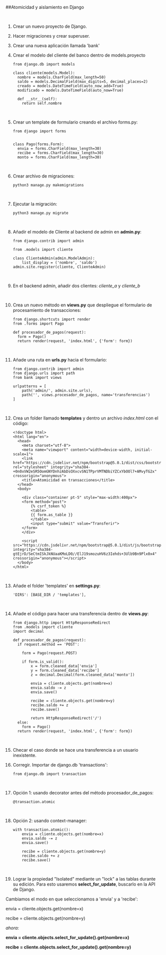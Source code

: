 ##Atomicidad y aislamiento en Django

<br>


1. Crear un nuevo proyecto de Django.


2. Hacer migraciones y crear superuser.

3. Crear una nueva aplicación llamada 'bank'

4. Crear el modelo del cliente del banco dentro de models.proyecto


	```
	from django.db import models
	
	class cliente(models.Model):
	  nombre = models.CharField(max_length=50)
	  saldo = models.DecimalField(max_digits=5, decimal_places=2)
	  creado = models.DateTimeField(auto_now_add=True)
	  modificado = models.DateTimeField(auto_now=True)
	
	  def __str__(self):
	    return self.nombre
	```
	

	<br>

5. Crear un template de formulario creando el archivo forms.py:

	```
	from django import forms


	class Pago(forms.Form):
	  envia = forms.CharField(max_length=30)
	  recibe = forms.CharField(max_length=30)
	  monto = forms.CharField(max_length=30)  
  	```

	<br>
6. Crear archivo de migraciones:

	```
	python3 manage.py makemigrations
	```

	<br>
7. Ejecutar la migración:

	```
	python3 manage.py migrate
	```

	<br>
8. Añadir el modelo de Cliente al backend de admin en **admin.py**:

	```
	from django.contrib import admin
	
	from .models import cliente
	
	class ClienteAdmin(admin.ModelAdmin):
	    list_display = ('nombre', 'saldo')
	admin.site.register(cliente, ClienteAdmin)
	```

	<br>
9. En el backend admin, añadir dos clientes: *cliente_a* y *cliente_b*

	<br>
10. Crea un nuevo método en **views.py** que despliegue el formulario de procesamiento de transacciones:

	```
	from django.shortcuts import render
	from .forms import Pago

	def procesador_de_pagos(request):
	  form = Pago()
	  return render(request, 'index.html', {'form': form})
	```

	<br>
11. Añade una ruta en **urls.py** hacia el formulario:
	```
	from django.contrib import admin
	from django.urls import path
	from bank import views
	
	urlpatterns = [
	    path('admin/', admin.site.urls),
	    path('', views.procesador_de_pagos, name='transferencias')
	]
	```

	<br>
12. Crea un folder llamado **templates** y dentro un archivo *index.html* con el código:

	```
	<!doctype html>
	<html lang="en">
	  <head>
	    <meta charset="utf-8">
	    <meta name="viewport" content="width=device-width, initial-scale=1">
	    <link href="https://cdn.jsdelivr.net/npm/bootstrap@5.0.1/dist/css/bootstrap.min.css" rel="stylesheet" integrity="sha384-+0n0xVW2eSR5OomGNYDnhzAbDsOXxcvSN1TPprVMTNDbiYZCxYbOOl7+AMvyTG2x" crossorigin="anonymous">
	    <title>Atomicidad en transacciones</title>
	  </head>
	  <body>
	
	    <div class="container pt-5" style="max-width:400px">
	    <form method="post">
	        {% csrf_token %}
	        <table>
	        {{ form.as_table }}
	        </table>
	        <input type="submit" value="Transferir">
	    </form>
	    </div>
	    
	    <script src="https://cdn.jsdelivr.net/npm/bootstrap@5.0.1/dist/js/bootstrap.bundle.min.js" integrity="sha384-gtEjrD/SeCtmISkJkNUaaKMoLD0//ElJ19smozuHV6z3Iehds+3Ulb9Bn9Plx0x4" crossorigin="anonymous"></script>
	  </body>
	</html>
	```

	<br>
13. Añade el folder 'templates' en **settings.py**:

	```
	'DIRS': [BASE_DIR / 'templates'],
	```

	<br>
14. Añade el código para hacer una transferencia dentro de **views.py**:

	```
	from django.http import HttpResponseRedirect
	from .models import cliente
	import decimal
	
	def procesador_de_pagos(request):
	  if request.method == 'POST':
	
	    form = Pago(request.POST)
	
	    if form.is_valid():
	        x = form.cleaned_data['envia']
	        y = form.cleaned_data['recibe']
	        z = decimal.Decimal(form.cleaned_data['monto'])
	
	        envia = cliente.objects.get(nombre=x)
	        envia.saldo -= z
	        envia.save()
	
	        recibe = cliente.objects.get(nombre=y)
	        recibe.saldo += z
	        recibe.save()
	
	        return HttpResponseRedirect('/')
	  else:
	    form = Pago()
	  return render(request, 'index.html', {'form': form})
	```
	<br>
15. Checar el caso donde se hace una transferencia a un usuario inexistente.
16. Corregir. Importar de django.db  'transactions':

	```
	from django.db import transaction
	```

	<br>
17. Opción 1: usando decorator antes del método procesador_de_pagos:

	```
	@transaction.atomic
	```

	<br>
18. Opción 2: usando context-manager:

	```
	with transaction.atomic():
	    envia = cliente.objects.get(nombre=x)
	    envia.saldo -= z
	    envia.save()
	
	    recibe = cliente.objects.get(nombre=y)
	    recibe.saldo += z
	    recibe.save()
	```

	<br>
19. Lograr la propiedad "Isolated" mediante un "lock" a las tablas durante su edición.
Para esto usaremos **select\_for\_update**, buscarlo en la API de Django.

Cambiamos el modo en que seleccionamos a 'envia' y a 'recibe':

envia = cliente.objects.get(nombre=x)

recibe = cliente.objects.get(nombre=y)

*ahora:*

**envia = cliente.objects.select_for_update().get(nombre=x)**

**recibe = cliente.objects.select_for_update().get(nombre=y)**




